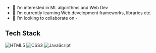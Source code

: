 - 👀 I’m interested in ML algorithms and Web Dev
- 🌱 I’m currently learning Web development frameworks, libraries etc.
- 💞️ I’m looking to collaborate on - 


## Tech Stack

![HTML5](https://img.shields.io/badge/-HTML5-E34F26?logo=html5&logoColor=white)
![CSS3](https://img.shields.io/badge/-CSS3-1572B6?logo=css3&logoColor=white)
![JavaScript](https://img.shields.io/badge/-JavaScript-F7DF1E?logo=javascript&logoColor=black)
